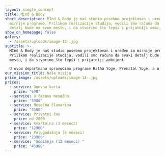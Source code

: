 ```yaml
---
layout: single_concept
title: Mind & Body
short_description: MInd & Body je naš studio posebno projektovan i uređen za
  mirnije programe. Prilikom realizacije studija, vodili smo računa da svaki
  detalj bude na svom mestu, i da stvorimo što lepši i prijatniji ambijent.
show_on_homepage: false
galery:
  - /assets/uploads/image-13-.jpg
subtitle: >-
  MInd & Body je naš studio posebno projektovan i uređen za mirnije programe.
  Prilikom realizacije studija, vodili smo računa da svaki detalj bude na svom
  mestu, i da stvorimo što lepši i prijatniji ambijent.

  U ovom departmanu sprovodimo programe Hatha Yoge, Prenatal Yoge, a u pripremi je još nekoliko interesantnih mirnih programa.
our_mission_title: Naša misija
price_image: /assets/uploads/image-14-.jpg
prices:
  - service: Dnevna karta
    price: "600"
  - service: 8 časova mesečno
    price: "3900"
  - service: Mesečna članarina
    price: "4500"
  - service: Privatni čas
    price: od 2000
  - service: Kvartalna (3 meseca)
    price: "12900"
  - service: Polugodišnja (6 meseci)
    price: "23900"
  - service: "Godišnja (12 meseci) "
    price: "45900"
---
```

